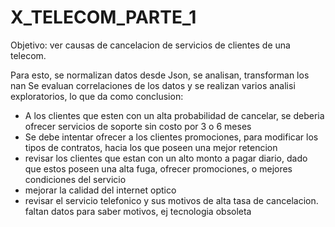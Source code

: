 # X_TELECOM_PARTE_1
Objetivo: ver causas de cancelacion de servicios de clientes de una telecom. 

Para esto, se normalizan datos desde Json, se analisan, transforman los nan
Se evaluan correlaciones de los datos y se realizan varios analisi exploratorios, lo que da como conclusion: 

+ A los clientes que esten con un alta probabilidad de cancelar, se deberia ofrecer servicios de soporte sin costo por 3 o 6 meses
+ Se debe intentar ofrecer a los clientes promociones, para modificar los tipos de contratos, hacia los que poseen una mejor retencion
+ revisar los clientes que estan con un alto monto a pagar diario, dado que estos poseen una alta fuga, ofrecer promociones, o mejores condiciones del servicio
+ mejorar la calidad del internet optico
+ revisar el servicio telefonico y sus motivos de alta tasa de cancelacion. faltan datos para saber motivos, ej tecnologia obsoleta


